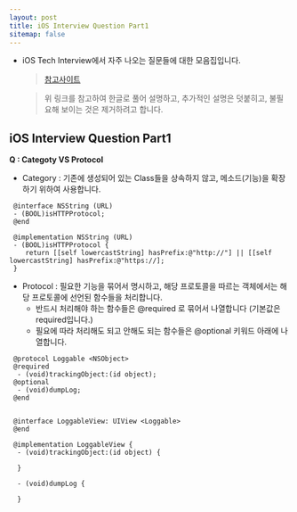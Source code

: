 ```yaml
---
layout: post
title: iOS Interview Question Part1 
sitemap: false
---
```



* iOS Tech Interview에서 자주 나오는 질문들에 대한 모음집입니다.   
  
  > [참고사이트](https://chetan-aggarwal.medium.com/ios-interview-questions-part-1-differentiate-99e8f574a3f1)   
  
  > 위 링크를 참고하여 한글로 풀어 설명하고, 추가적인 설명은 덧붙히고, 불필요해 보이는 것은 제거하려고 합니다.   
  

## iOS Interview Question Part1   

**Q : Categoty VS Protocol**
- Category : 기존에 생성되어 있는 Class들을 상속하지 않고, 메소드(기능)을 확장하기 위하여 사용합니다. 

 
~~~objc
 @interface NSString (URL)
 - (BOOL)isHTTPProtocol;
 @end
 
 @implementation NSString (URL)
 - (BOOL)isHTTPProtocol {
    return [[self lowercastString] hasPrefix:@"http://"] || [[self lowercastString] hasPrefix:@"https://];
 }
~~~     

- Protocol : 필요한 기능을 묶어서 명시하고, 해당 프로토콜을 따르는 객체에서는 해당 프로토콜에 선언된 함수들을 처리합니다.
  + 반드시 처리해야 하는 함수들은 @required 로 묶어서 나열합니다 (기본값은 required입니다.)
  + 필요에 따라 처리해도 되고 안해도 되는 함수들은 @optional 키워드 아래에 나열합니다.
   
~~~objc
 @protocol Loggable <NSObject>
 @required
  - (void)trackingObject:(id object);
 @optional
  - (void)dumpLog;
 @end
 
 
 @interface LoggableView: UIView <Loggable>
 @end
 
 @implementation LoggableView {
  - (void)trackingObject:(id object) {
  
  }
  
  - (void)dumpLog {
  
  }
~~~   

